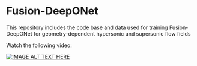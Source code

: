# Fusion-DeepONet
This repository includes the code base and data used for training Fusion-DeepONet for geometry-dependent hypersonic and supersonic flow fields 


Watch the following video:

[![IMAGE ALT TEXT HERE](https://img.youtube.com/vi/K4TSAHu1LMw/0.jpg)](https://www.youtube.com/watch?v=K4TSAHu1LMw)
